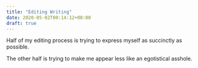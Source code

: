 ```yaml
---
title: "Editing Writing"
date: 2020-05-02T00:14:12+08:00
draft: true
---
```


Half of my editing process is trying to express myself as succinctly as possible.

The other half is trying to make me appear less like an egotistical asshole.
